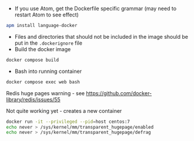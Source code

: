 * If you use Atom, get the Dockerfile specific grammar (may need to restart Atom to see effect)
```bash
apm install language-docker
```
* Files and directories that should not be included in the image should be put in the `.dockerignore` file
* Build the docker image
```bash
docker compose build
```
* Bash into running container
```bash
docker compose exec web bash
```

Redis huge pages warning - see https://github.com/docker-library/redis/issues/55

Not quite working yet - creates a new container
```bash
docker run -it --privileged --pid=host centos:7
echo never > /sys/kernel/mm/transparent_hugepage/enabled
echo never > /sys/kernel/mm/transparent_hugepage/defrag
```
